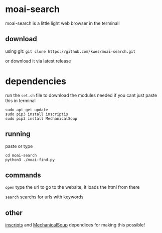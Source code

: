 # moai-search
moai-search is a little light web browser in the terminal!

## download
using git:
```git clone https://github.com/kwes/moai-search.git```

or download it via latest release

# dependencies
run the ```set.sh``` file to download the modules needed
if you cant just paste this in terminal

```
sudo apt-get update
sudo pip3 install inscriptis
sudo pip3 install MechanicalSoup
```
## running
paste or type
```
cd moai-search
python3 ./moai-find.py
```
## commands
```open``` type the url to go to the website, it loads the html from there

```search``` searchs for urls with keywords

## other
[inscripts](https://github.com/weblyzard/inscriptis) and [MechanicalSoup](https://github.com/MechanicalSoup/MechanicalSoup) dependices for making this possible!
